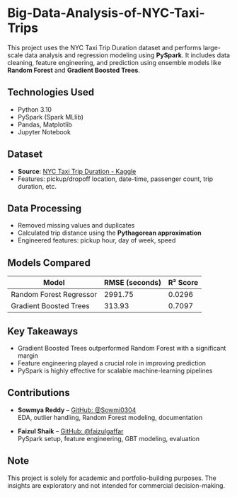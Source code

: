 # Big-Data-Analysis-of-NYC-Taxi-Trips

This project uses the NYC Taxi Trip Duration dataset and performs large-scale data analysis and regression modeling using **PySpark**. It includes data cleaning, feature engineering, and prediction using ensemble models like **Random Forest** and **Gradient Boosted Trees**.


## Technologies Used
- Python 3.10
- PySpark (Spark MLlib)
- Pandas, Matplotlib
- Jupyter Notebook


##  Dataset
- **Source**: [NYC Taxi Trip Duration - Kaggle](https://www.kaggle.com/datasets/parisrohan/nyc-taxi-trip-duration)
- Features: pickup/dropoff location, date-time, passenger count, trip duration, etc.


##  Data Processing
- Removed missing values and duplicates
- Calculated trip distance using the **Pythagorean approximation**
- Engineered features: pickup hour, day of week, speed


##  Models Compared

| Model                   | RMSE (seconds) | R² Score |
|------------------------|----------------|----------|
| Random Forest Regressor | 2991.75        | 0.0296   |
| Gradient Boosted Trees  |  313.93        | 0.7097   |


##  Key Takeaways
- Gradient Boosted Trees outperformed Random Forest with a significant margin
- Feature engineering played a crucial role in improving prediction
- PySpark is highly effective for scalable machine-learning pipelines


## Contributions

- **Sowmya Reddy** – [GitHub: @Sowmi0304](https://github.com/Sowmi0304)  
  EDA, outlier handling, Random Forest modeling, documentation

- **Faizul Shaik** – [GitHub: @faizulgaffar](https://github.com/faizulgaffar)  
  PySpark setup, feature engineering, GBT modeling, evaluation


## Note
This project is solely for academic and portfolio-building purposes. The insights are exploratory and not intended for commercial decision-making.
